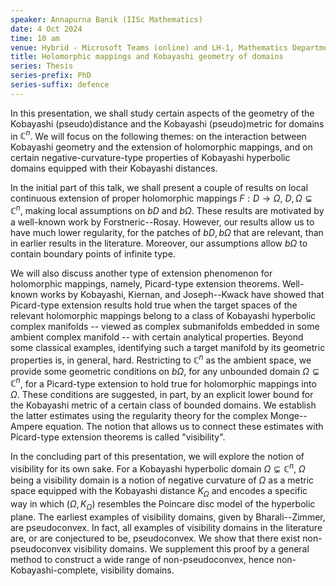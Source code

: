 ```yaml
---
speaker: Annapurna Banik (IISc Mathematics)
date: 4 Oct 2024
time: 10 am
venue: Hybrid - Microsoft Teams (online) and LH-1, Mathematics Department
title: Holomorphic mappings and Kobayashi geometry of domains
series: Thesis
series-prefix: PhD
series-suffix: defence
---
```


In this presentation, we shall study certain aspects of the geometry of the Kobayashi (pseudo)distance and the Kobayashi (pseudo)metric for domains in $\mathbb{C}^n$.
We will focus on the following themes: on the interaction between Kobayashi geometry and the extension of holomorphic mappings, and on certain negative-curvature-type
properties of Kobayashi hyperbolic domains equipped with their Kobayashi distances.

In the initial part of this talk, we shall present a couple of results on local continuous extension of proper holomorphic mappings $F:D \to \Omega$,
$D, \Omega \varsubsetneq \mathbb{C}^n$, making local assumptions on $bD$ and $b\Omega$. These results are motivated by a well-known work by Forstneric--Rosay. However,
our results allow us to have much lower regularity, for the patches of $bD, b\Omega$ that are relevant, than in earlier results in the literature. Moreover, our
assumptions allow $b\Omega$ to contain boundary points of infinite type.

We will also discuss another type of extension phenomenon for holomorphic mappings, namely, Picard-type extension theorems. Well-known works by Kobayashi, Kiernan,
and Joseph--Kwack have showed that Picard-type extension results hold true when the target spaces of the relevant holomorphic mappings belong to a class of Kobayashi
hyperbolic complex manifolds -- viewed as complex submanifolds embedded in some ambient complex manifold -- with certain analytical properties. Beyond some classical
examples, identifying such a target manifold by its geometric properties is, in general, hard. Restricting to $\mathbb{C}^n$ as the ambient space, we provide some
geometric conditions on $b\Omega$, for any unbounded domain $\Omega \varsubsetneq \mathbb{C}^n$, for a Picard-type extension to hold true for holomorphic mappings
into $\Omega$. These conditions are suggested, in part, by an explicit lower bound for the Kobayashi metric of a certain class of bounded domains. We establish the
latter estimates using the regularity theory for the complex Monge--Ampere equation. The notion that allows us to connect these estimates with Picard-type extension
theorems is called "visibility".

In the concluding part of this presentation, we will explore the notion of visibility for its own sake. For a Kobayashi hyperbolic domain $\Omega \varsubsetneq \mathbb{C}^n$,
$\Omega$ being a visibility domain is a notion of negative curvature of $\Omega$ as a metric space equipped with the Kobayashi distance $K_{\Omega}$ and encodes a specific
way in which $(\Omega, K_{\Omega})$ resembles the Poincare disc model of the hyperbolic plane. The earliest examples of visibility domains, given by Bharali--Zimmer, are
pseudoconvex. In fact, all examples of visibility domains in the literature are, or are conjectured to be, pseudoconvex. We show that there exist non-pseudoconvex visibility
domains. We supplement this proof by a general method to construct a wide range of non-pseudoconvex, hence non-Kobayashi-complete, visibility domains.

